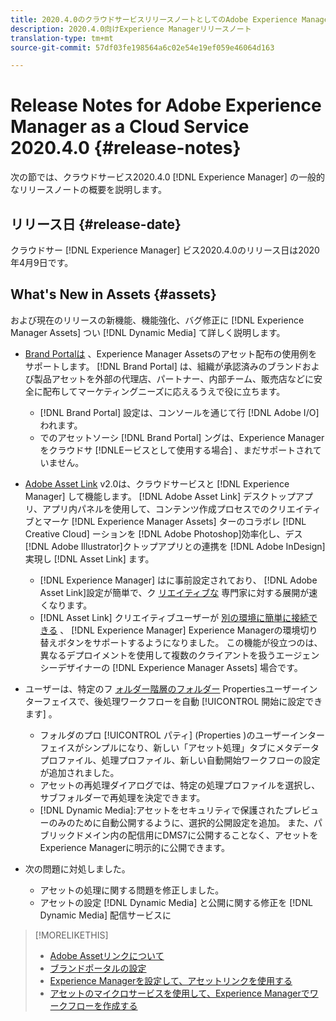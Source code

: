 ```yaml
---
title: 2020.4.0のクラウドサービスリリースノートとしてのAdobe Experience Manager
description: 2020.4.0向けExperience Managerリリースノート
translation-type: tm+mt
source-git-commit: 57df03fe198564a6c02e54e19ef059e46064d163

---
```



# Release Notes for Adobe Experience Manager as a Cloud Service 2020.4.0 {#release-notes}

次の節では、クラウドサービス2020.4.0 [!DNL Experience Manager] の一般的なリリースノートの概要を説明します。

## リリース日 {#release-date}

クラウドサー [!DNL Experience Manager] ビス2020.4.0のリリース日は2020年4月9日です。

## What&#39;s New in Assets {#assets}

および現在のリリースの新機能、機能強化、バグ修正に [!DNL Experience Manager Assets] つい [!DNL Dynamic Media] て詳しく説明します。

* [Brand Portalは](https://docs.adobe.com/content/help/en/experience-manager-brand-portal/using/home.html) 、Experience Manager Assetsのアセット配布の使用例をサポートします。 [!DNL Brand Portal] は、組織が承認済みのブランドおよび製品アセットを外部の代理店、パートナー、内部チーム、販売店などに安全に配布してマーケティングニーズに応えるうえで役に立ちます。
   * [!DNL Brand Portal] 設定は、コンソールを通じて行 [!DNL Adobe I/O] われます。
   * でのアセットソーシ [!DNL Brand Portal] ングは、Experience Managerをクラウドサ [!DNLEービスとして使用する場合] 、まだサポートされていません。

* [Adobe Asset Link](https://helpx.adobe.com/jp/enterprise/using/adobe-asset-link.html) v2.0は、クラウドサービスと [!DNL Experience Manager] して機能します。 [!DNL Adobe Asset Link] デスクトップアプリ、アプリ内パネルを使用して、コンテンツ作成プロセスでのクリエイティブとマーケ [!DNL Experience Manager Assets] ターのコラボレ [!DNL Creative Cloud] ーションを [!DNL Adobe Photoshop]効率化し、デス [!DNL Adobe Illustrator]クトップアプリとの連携を [!DNL Adobe InDesign] 実現し [!DNL Asset Link] ます。
   * [!DNL Experience Manager] はに事前設定されており、 [!DNL Adobe Asset Link]設定が簡単で、ク [リエイティブな](https://helpx.adobe.com/enterprise/using/configure-aem-assets-for-asset-link.html) 専門家に対する展開が速くなります。
   * [!DNL Asset Link] クリエイティブユーザーが [別の環境に簡単に接続できる](https://helpx.adobe.com/jp/enterprise/using/manage-assets-using-adobe-asset-link.html#UseAdobeAssetLink) 、 [!DNL Experience Manager] Experience Managerの環境切り替えボタンをサポートするようになりました。 この機能が役立つのは、異なるデプロイメントを使用して複数のクライアントを扱うエージェンシーデザイナーの [!DNL Experience Manager Assets] 場合です。

* ユーザーは、特定のフ [ォルダー階層のフォルダー](/help/assets/asset-microservices-configure-and-use.md#post-processing-workflows) Propertiesユーザーインターフェイスで、後処理ワークフローを自動 [!UICONTROL 開始に設定できます] 。
   * フォルダのプロ [!UICONTROL パティ] (Properties  )のユーザーインターフェイスがシンプルになり、新しい「アセット処理」タブにメタデータプロファイル、処理プロファイル、新しい自動開始ワークフローの設定が追加されました。
   * アセットの再処理ダイアログでは、特定の処理プロファイルを選択し、サブフォルダーで再処理を決定できます。
   * [!DNL Dynamic Media]:アセットをセキュリティで保護されたプレビューのみのために自動公開するように、選択的公開設定を追加。 また、パブリックドメイン内の配信用にDMS7に公開することなく、アセットをExperience Managerに明示的に公開できます。

* 次の問題に対処しました。
   * アセットの処理に関する問題を修正しました。
   * アセットの設定 [!DNL Dynamic Media] と公開に関する修正を [!DNL Dynamic Media] 配信サービスに

>[!MORELIKETHIS]
>
>* [Adobe Assetリンクについて](https://www.adobe.com/jp/creativecloud/business/enterprise/adobe-asset-link.html)
>* [ブランドポータルの設定](https://docs.adobe.com/content/help/en/experience-manager-brand-portal/using/publish/configure-aem-assets-with-brand-portal.html)
>* [Experience Managerを設定して、アセットリンクを使用する](https://helpx.adobe.com/enterprise/using/configure-aem-assets-for-asset-link.html)
>* [アセットのマイクロサービスを使用して、Experience Managerでワークフローを作成する](https://docs.adobe.com/content/help/en/experience-manager-cloud-service/assets/manage/asset-microservices-configure-and-use.html#post-processing-workflows)


